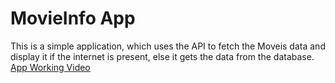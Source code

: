 # MovieInfo App

This is a simple application, which uses the API to fetch the Moveis data and display it if the internet is present, else it gets the data from the database.
<a href="https://drive.google.com/file/d/170Vyh8WO5nXF6Yzx4fXaNA6E5bgslfen/view?usp=sharing">App Working Video</a>

